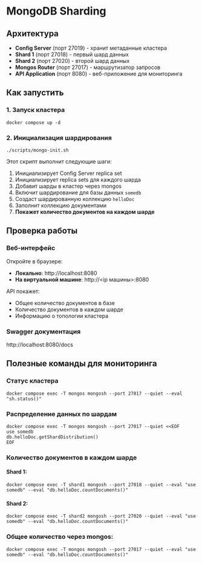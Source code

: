 # MongoDB Sharding

## Архитектура

- **Config Server** (порт 27019) - хранит метаданные кластера
- **Shard 1** (порт 27018) - первый шард данных
- **Shard 2** (порт 27020) - второй шард данных  
- **Mongos Router** (порт 27017) - маршрутизатор запросов
- **API Application** (порт 8080) - веб-приложение для мониторинга

## Как запустить

### 1. Запуск кластера

```shell
docker compose up -d
```

### 2. Инициализация шардирования

```shell
./scripts/mongo-init.sh
```

Этот скрипт выполнит следующие шаги:
1. Инициализирует Config Server replica set
2. Инициализирует replica sets для каждого шарда
3. Добавит шарды в кластер через mongos
4. Включит шардирование для базы данных `somedb`
5. Создаст шардированную коллекцию `helloDoc`
6. Заполнит коллекцию документами
7. **Покажет количество документов на каждом шарде**

## Проверка работы

### Веб-интерфейс

Откройте в браузере:
- **Локально**: http://localhost:8080
- **На виртуальной машине**: http://<ip машины>:8080

API покажет:
- Общее количество документов в базе
- Количество документов в каждом шарде
- Информацию о топологии кластера

### Swagger документация

http://localhost:8080/docs

## Полезные команды для мониторинга

### Статус кластера

```shell
docker compose exec -T mongos mongosh --port 27017 --quiet --eval "sh.status()"
```

### Распределение данных по шардам

```shell
docker compose exec -T mongos mongosh --port 27017 --quiet <<EOF
use somedb
db.helloDoc.getShardDistribution()
EOF
```

### Количество документов в каждом шарде

#### Shard 1:
```shell
docker compose exec -T shard1 mongosh --port 27018 --quiet --eval "use somedb" --eval "db.helloDoc.countDocuments()"
```

#### Shard 2:
```shell
docker compose exec -T shard2 mongosh --port 27020 --quiet --eval "use somedb" --eval "db.helloDoc.countDocuments()"
```

### Общее количество через mongos:
```shell
docker compose exec -T mongos mongosh --port 27017 --quiet --eval "use somedb" --eval "db.helloDoc.countDocuments()"
```